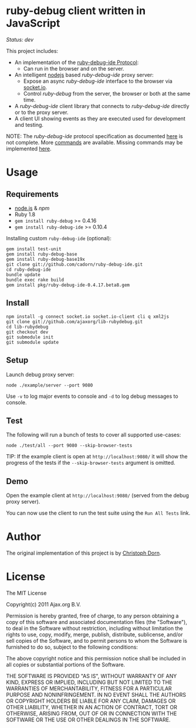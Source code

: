 ruby-debug client written in JavaScript
=======================================

*Status: dev*

This project includes:

  * An implementation of the [ruby-debug-ide Protocol](http://debug-commons.rubyforge.org/protocol-spec.html):
    * Can run in the browser and on the server.
  * An intelligent [nodejs](http://nodejs.org/) based *ruby-debug-ide* proxy server:
    * Expose an async *ruby-debug-ide* interface to the browser via [socket.io](http://socket.io/).
    * Control *ruby-debug* from the server, the browser or both at the same time.
  * A *ruby-debug-ide* client library that connects to *ruby-debug-ide* directly or to the proxy server.
  * A client UI showing events as they are executed used for development and testing.

NOTE: The *ruby-debug-ide* protocol specification as documented [here](http://debug-commons.rubyforge.org/protocol-spec.html)
is not complete. More [commands](http://bashdb.sourceforge.net/ruby-debug.html) are available. Missing commands
may be implemented [here](https://github.com/ruby-debug/ruby-debug-ide).


Usage
=====

Requirements
------------

  * [node.js](http://nodejs.org/) & *npm*
  * Ruby 1.8
  * `gem install ruby-debug` >= 0.4.16
  * `gem install ruby-debug-ide` >= 0.10.4

Installing custom `ruby-debug-ide` (optional):

    gem install test-unit
    gem install ruby-debug-base
    gem install ruby-debug-base19x
    git clone git://github.com/cadorn/ruby-debug-ide.git
    cd ruby-debug-ide
    bundle update
    bundle exec rake build
    gem install pkg/ruby-debug-ide-0.4.17.beta8.gem

Install
-------

    npm install -g connect socket.io socket.io-client cli q xml2js
    git clone git://github.com/ajaxorg/lib-rubydebug.git
    cd lib-rubydebug
    git checkout dev
    git submodule init
    git submodule update

Setup
-----

Launch debug proxy server:

    node ./example/server --port 9080

Use `-v` to log major events to console and `-d` to log debug messages to console.

Test
----

The following will run a bunch of tests to cover all supported use-cases:

    node ./test/all --port 9080 --skip-browser-tests

TIP: If the example client is open at `http://localhost:9080/` it will show the progress of
the tests if the `--skip-browser-tests` argument is omitted.

Demo
----

Open the example client at `http://localhost:9080/` (served from the debug proxy server).

You can now use the client to run the test suite using the `Run All Tests` link.


Author
======

The original implementation of this project is by [Christoph Dorn](http://www.christophdorn.com/).


License
=======

The MIT License

Copyright(c) 2011 Ajax.org B.V. <info AT ajax DOT org>

Permission is hereby granted, free of charge, to any person obtaining a copy
of this software and associated documentation files (the "Software"), to deal
in the Software without restriction, including without limitation the rights
to use, copy, modify, merge, publish, distribute, sublicense, and/or sell
copies of the Software, and to permit persons to whom the Software is
furnished to do so, subject to the following conditions:

The above copyright notice and this permission notice shall be included in
all copies or substantial portions of the Software.

THE SOFTWARE IS PROVIDED "AS IS", WITHOUT WARRANTY OF ANY KIND, EXPRESS OR
IMPLIED, INCLUDING BUT NOT LIMITED TO THE WARRANTIES OF MERCHANTABILITY,
FITNESS FOR A PARTICULAR PURPOSE AND NONINFRINGEMENT. IN NO EVENT SHALL THE
AUTHORS OR COPYRIGHT HOLDERS BE LIABLE FOR ANY CLAIM, DAMAGES OR OTHER
LIABILITY, WHETHER IN AN ACTION OF CONTRACT, TORT OR OTHERWISE, ARISING FROM,
OUT OF OR IN CONNECTION WITH THE SOFTWARE OR THE USE OR OTHER DEALINGS IN
THE SOFTWARE.
